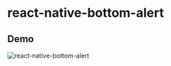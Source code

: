 # react-native-bottom-alert

## Demo 

![react-native-bottom-alert](https://github.com/user-attachments/assets/3e07ecc3-163b-45ac-bf4a-ea3bd31fa60d)
